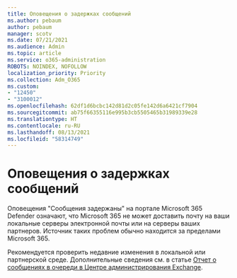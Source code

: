 ```yaml
---
title: Оповещения о задержках сообщений
ms.author: pebaum
author: pebaum
manager: scotv
ms.date: 07/21/2021
ms.audience: Admin
ms.topic: article
ms.service: o365-administration
ROBOTS: NOINDEX, NOFOLLOW
localization_priority: Priority
ms.collection: Adm_O365
ms.custom:
- "12450"
- "3100012"
ms.openlocfilehash: 62df1d6bcbc142d81d2c05fe142d6a6421cf7904
ms.sourcegitcommit: ab75f66355116e995b3cb5505465b31989339e28
ms.translationtype: HT
ms.contentlocale: ru-RU
ms.lasthandoff: 08/13/2021
ms.locfileid: "58314749"
---
```

# <a name="messages-have-been-delayed-alerts"></a>Оповещения о задержках сообщений

Оповещения "Сообщения задержаны" на портале Microsoft 365 Defender означают, что Microsoft 365 не может доставить почту на ваши локальные серверы электронной почты или на серверы ваших партнеров. Источник таких проблем обычно находится за пределами Microsoft 365.

Рекомендуется проверить недавние изменения в локальной или партнерской среде. Дополнительные сведения см. в статье [Отчет о сообщениях в очереди в Центре администрирования Exchange](https://docs.microsoft.com/exchange/monitoring/mail-flow-reports/mfr-queued-messages-report).

